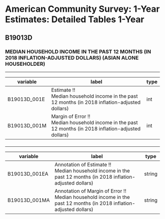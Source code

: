 # American Community Survey: 1-Year Estimates: Detailed Tables 1-Year

## B19013D

### MEDIAN HOUSEHOLD INCOME IN THE PAST 12 MONTHS (IN 2018 INFLATION-ADJUSTED DOLLARS) (ASIAN ALONE HOUSEHOLDER)

___

| variable | label | type |
| ----- | ----- | ----- |
| B19013D_001E | Estimate !!<br>Median household income in the past 12 months (in 2018 inflation-adjusted dollars) | int |
| B19013D_001M | Margin of Error !!<br>Median household income in the past 12 months (in 2018 inflation-adjusted dollars) | int |
### 

___

| variable | label | type |
| ----- | ----- | ----- |
| B19013D_001EA | Annotation of Estimate !!<br>Median household income in the past 12 months (in 2018 inflation-adjusted dollars) | string |
| B19013D_001MA | Annotation of Margin of Error !!<br>Median household income in the past 12 months (in 2018 inflation-adjusted dollars) | string |

